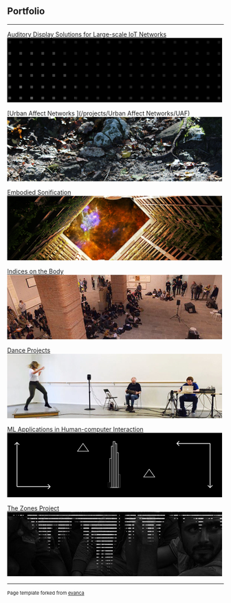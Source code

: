 ## Portfolio
<!-- //Use some ahref tags to make the images link across to the pages also -->

---
[Auditory Display Solutions for Large-scale IoT Networks](/projects/ad_iot/ad_iot)<br />
<img src="images/tabs/ADIOTtab3.png?raw=true"/>

[Urban Affect Networks ](/projects/Urban Affect Networks/UAF)<br />
<img src="images/tabs/UAFtab.png?raw=true"/>

[Embodied Sonification](/projects/embodied_sonification/embodied_sonification)<br />
<img src="images/tabs/HCtab.png?raw=true"/>

[Indices on the Body](/projects/indices/indices_audio)<br />
<img src="images/tabs/JLNtab.png?raw=true"/>

[Dance Projects](/projects/dance/dance)<br />
<img src="images/tabs/DANCEtab.png?raw=true"/>

[ML Applications in Human-computer Interaction](/projects/ML_HCI/ML_HCI)<br />
<img src="images/tabs/GEStab.png?raw=true"/>

[The Zones Project](/projects/zones/zones)<br />
<img src="images/tabs/ZNStab.jpg?raw=true"/>

---
<p style="font-size:11px">Page template forked from <a href="https://github.com/evanca/quick-portfolio">evanca</a></p>
<!-- Remove above link if you don't want to attibute -->

<!--
---
[Sound, Music & Audio Production](/projects/Music/music)
<img src="images/tabs/STRtab.png?raw=true"/>
-->
